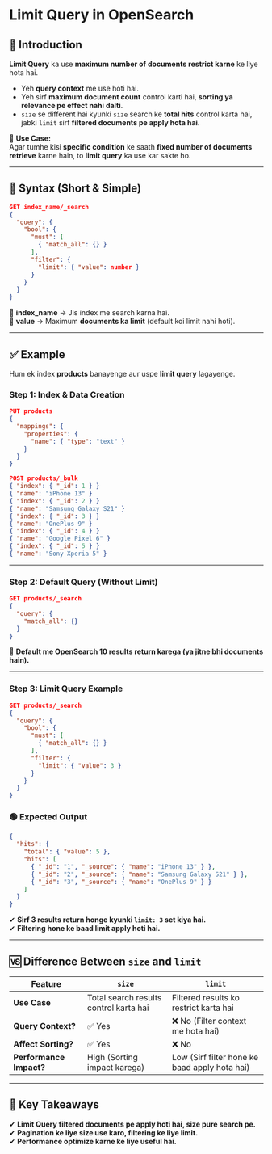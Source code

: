 # **Limit Query in OpenSearch**  

## **📌 Introduction**  
**Limit Query** ka use **maximum number of documents restrict karne** ke liye hota hai.  
- Yeh **query context** me use hoti hai.  
- Yeh sirf **maximum document count** control karti hai, **sorting ya relevance pe effect nahi dalti**.  
- `size` se different hai kyunki `size` search ke **total hits** control karta hai, jabki `limit` sirf **filtered documents pe apply hota hai**.  

📌 **Use Case:**  
Agar tumhe kisi **specific condition** ke saath **fixed number of documents retrieve** karne hain, to **limit query** ka use kar sakte ho.  

---

## **📌 Syntax (Short & Simple)**  
```json
GET index_name/_search
{
  "query": {
    "bool": {
      "must": [
        { "match_all": {} }
      ],
      "filter": {
        "limit": { "value": number }
      }
    }
  }
}
```
🔹 **index_name** → Jis index me search karna hai.  
🔹 **value** → Maximum **documents ka limit** (default koi limit nahi hoti).  

---

## **✅ Example**  
Hum ek index **products** banayenge aur uspe **limit query** lagayenge.

### **Step 1: Index & Data Creation**
```json
PUT products
{
  "mappings": {
    "properties": {
      "name": { "type": "text" }
    }
  }
}
```

```json
POST products/_bulk
{ "index": { "_id": 1 } }
{ "name": "iPhone 13" }
{ "index": { "_id": 2 } }
{ "name": "Samsung Galaxy S21" }
{ "index": { "_id": 3 } }
{ "name": "OnePlus 9" }
{ "index": { "_id": 4 } }
{ "name": "Google Pixel 6" }
{ "index": { "_id": 5 } }
{ "name": "Sony Xperia 5" }
```

---

### **Step 2: Default Query (Without Limit)**
```json
GET products/_search
{
  "query": {
    "match_all": {}
  }
}
```
🔹 **Default me OpenSearch 10 results return karega (ya jitne bhi documents hain).**  

---

### **Step 3: Limit Query Example**
```json
GET products/_search
{
  "query": {
    "bool": {
      "must": [
        { "match_all": {} }
      ],
      "filter": {
        "limit": { "value": 3 }
      }
    }
  }
}
```

### **🟢 Expected Output**
```json
{
  "hits": {
    "total": { "value": 5 },
    "hits": [
      { "_id": "1", "_source": { "name": "iPhone 13" } },
      { "_id": "2", "_source": { "name": "Samsung Galaxy S21" } },
      { "_id": "3", "_source": { "name": "OnePlus 9" } }
    ]
  }
}
```
✔ **Sirf 3 results return honge kyunki `limit: 3` set kiya hai.**  
✔ **Filtering hone ke baad limit apply hoti hai.**  

---

## **🆚 Difference Between `size` and `limit`**
| Feature         | `size` | `limit` |
|---------------|---------|--------|
| **Use Case** | Total search results control karta hai | Filtered results ko restrict karta hai |
| **Query Context?** | ✅ Yes | ❌ No (Filter context me hota hai) |
| **Affect Sorting?** | ✅ Yes | ❌ No |
| **Performance Impact?** | High (Sorting impact karega) | Low (Sirf filter hone ke baad apply hota hai) |

---

## **📌 Key Takeaways**  
✔ **Limit Query filtered documents pe apply hoti hai, size pure search pe.**  
✔ **Pagination ke liye size use karo, filtering ke liye limit.**  
✔ **Performance optimize karne ke liye useful hai.**  

